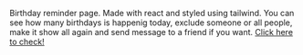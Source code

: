 Birthday reminder page. Made with react and styled using tailwind. You can see how many birthdays is happenig today, exclude someone or all people, make it show all again and send message to a friend if you want. 
[Click here to check!](https://thais-moreira-birthday-reminder.netlify.app/)
